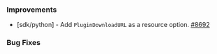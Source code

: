 ### Improvements

- [sdk/python] - Add `PluginDownloadURL` as a resource option.
  [#8692](https://github.com/pulumi/pulumi/pull/8692)

### Bug Fixes
